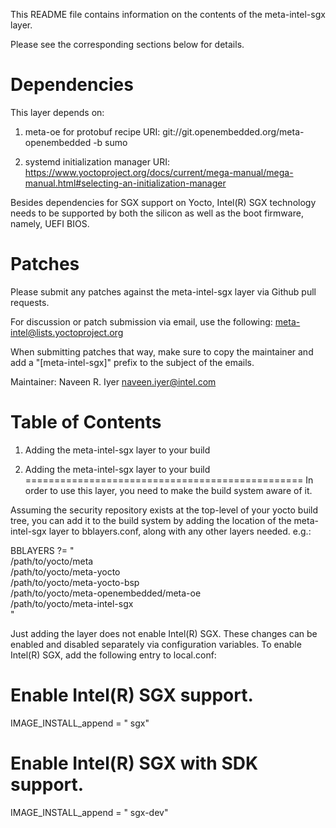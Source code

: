 This README file contains information on the contents of the
meta-intel-sgx layer.

Please see the corresponding sections below for details.

Dependencies
============

This layer depends on:
1) meta-oe for protobuf recipe
URI: git://git.openembedded.org/meta-openembedded -b sumo

2) systemd initialization manager
URI: https://www.yoctoproject.org/docs/current/mega-manual/mega-manual.html#selecting-an-initialization-manager

Besides dependencies for SGX support on Yocto, Intel(R) SGX technology
needs to be supported by both the silicon as well as the boot firmware, 
namely, UEFI BIOS.

Patches
=======

Please submit any patches against the meta-intel-sgx layer via Github
pull requests.

For discussion or patch submission via email, use the following:
meta-intel@lists.yoctoproject.org

When submitting patches that way, make sure to copy the maintainer 
and add a "[meta-intel-sgx]" prefix to the subject of the emails.

Maintainer: Naveen R. Iyer <naveen.iyer@intel.com>

Table of Contents
=================

1) Adding the meta-intel-sgx layer to your build

1) Adding the meta-intel-sgx layer to your build
================================================
In order to use this layer, you need to make the build system aware of
it.

Assuming the security repository exists at the top-level of your
yocto build tree, you can add it to the build system by adding the
location of the meta-intel-sgx layer to bblayers.conf, along with any
other layers needed. e.g.:

  BBLAYERS ?= " \
    /path/to/yocto/meta \
    /path/to/yocto/meta-yocto \
    /path/to/yocto/meta-yocto-bsp \
    /path/to/yocto/meta-openembedded/meta-oe \
    /path/to/yocto/meta-intel-sgx \
    "

Just adding the layer does not enable Intel(R) SGX. These changes can be
enabled and disabled separately via configuration variables. To enable 
Intel(R) SGX, add the following entry to local.conf:
  # Enable Intel(R) SGX support.
  IMAGE_INSTALL_append = " sgx"

  # Enable Intel(R) SGX with SDK support.
  IMAGE_INSTALL_append = " sgx-dev"
